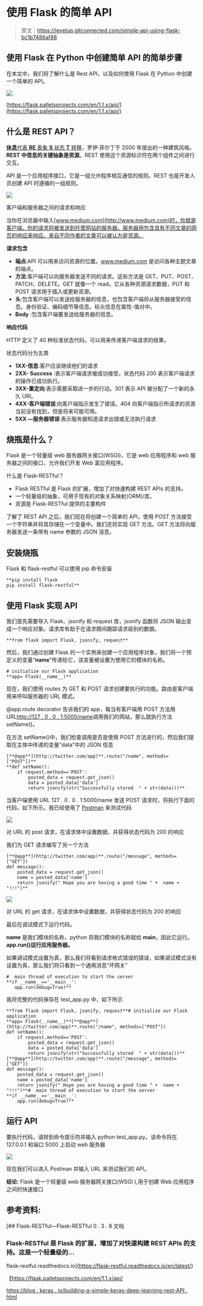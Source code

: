 # 使用 Flask 的简单 API

> 原文：<https://levelup.gitconnected.com/simple-api-using-flask-bc1b7486af88>

## 使用 Flask 在 Python 中创建简单 API 的简单步骤

在本文中，我们将了解什么是 Rest API，以及如何使用 Flask 在 Python 中创建一个简单的 API。

![](img/8320f6e6c644e972f32a40f2eca54dcc.png)

[https://flask.palletsprojects.com/en/1.1.x/api/](https://flask.palletsprojects.com/en/1.1.x/api/)

## 什么是 REST API？

[**休息**代表 **RE** 表象 **S** 状态 **T** 转移](https://restfulapi.net/)，罗伊·菲尔丁于 2000 年提出的一种建筑风格。**REST 中信息的关键抽象是资源**。REST 使用这个资源标识符在两个组件之间进行交互。

API 是一个应用程序接口，它是一组允许程序相互通信的规则。REST 也是开发人员创建 API 时遵循的一组规则。

![](img/2218e2416952cf09f275ff5bd61ddb8d.png)

客户端和服务器之间的请求和响应

当你在浏览器中输入[www.medium.com](http://www.medium.com)时，你就是客户端，你的请求将被发送到托管网站的服务器。服务器用包含具有不同文章的网页的响应来响应。来自不同作者的文章可以被认为是资源。

**请求包含**

*   **端点**:API 可以用来访问资源的位置。www.medium.com 是访问各种主题文章的端点。
*   **方法**:客户端可以向服务器发送不同的请求。这些方法是 GET、PUT、POST、PATCH、DELETE。GET 就像一个 read。它从各种资源请求数据，PUT 和 POST 请求用于插入或更新资源。
*   **头**:包含客户端可以发送给服务器的信息，也包含客户端将从服务器接受的信息。身份验证、编码细节等信息。标头信息在属性-值对中。
*   **Body** :包含客户端要发送给服务器的信息。

**响应代码**

HTTP 定义了 40 种标准状态代码，可以用来传递客户端请求的结果。

状态代码分为五类

*   **1XX-信息**:客户应该继续他们的请求
*   **2XX- Success** :表示客户端请求被成功接受。状态代码 200 表示客户端请求的操作已成功执行。
*   **3XX-重定向**:表示需要采取进一步的行动。301 表示 API 被分配了一个新的永久 URI。
*   **4XX-客户端错误**:向客户端指示发生了错误。404 向客户端指示所请求的资源当前没有找到，但是将来可能可用。
*   **5XX —服务器错误**:表示服务器知道请求出错或无法执行请求

## 烧瓶是什么？

Flask 是一个轻量级 web 服务器网关接口(WSGI)，它是 web 应用程序和 web 服务器之间的接口，允许我们开发 Web 富应用程序。

什么是 Flask-RESTful？

*   Flask RESTful 是 Flask 的扩展，增加了对快速构建 REST APIs 的支持。
*   一个轻量级的抽象，可用于现有的对象关系映射(ORM)/库。
*   资源是 Flask-RESTful 提供的主要构件

了解了 REST API 之后，我们现在将创建一个简单的 API，使用 POST 方法接受一个字符串并将其存储在一个变量中。我们还将实现 GET 方法。GET 方法将向服务器发送一条带有 name 参数的 JSON 消息。

## 安装烧瓶

Flask 和 flask-restful 可以使用 pip 命令安装

```
**pip install flask
pip install flask-restful**
```

## 使用 Flask 实现 API

我们首先需要导入 Flask、jsonify 和 request 库，jsonify 函数将 JSON 输出变成一个响应对象。请求库有助于在请求期间跟踪请求级别的数据。

```
**from flask import Flask, jsonify, request**
```

然后，我们通过创建 Flask 的一个实例来创建一个应用程序对象，我们将一个预定义的变量“__name__”传递给它，该变量被设置为使用它的模块的名称。

```
# initialize our Flask application
**app= Flask(__name__)**
```

现在，我们使用 routes 为 GET 和 POST 请求创建要执行的功能。路由是客户端用来呼叫服务器的 URL 模式。

@app.route decorator 告诉我们的 app，每当有客户端用 POST 方法用 URL[http://127 . 0 . 0 . 1:5000/name](http://127.0.0.1:5000/name)调用我们的网站，那么就执行方法 setName()。

在方法 setName()中，我们检查调用是否是使用 POST 方法进行的，然后我们提取在主体中传递的变量“data”中的 JSON 信息

```
[**@app**](http://twitter.com/app)**.route("/name", methods=["POST"])**
**def setName():
    if request.method=='POST':
        posted_data = request.get_json()
        data = posted_data['data']
        return jsonify(str("Successfully stored  " + str(data)))**
```

当客户端使用 URL 127 . 0 . 0 . 1:5000/name 发送 POST 请求时，将执行下面的代码，如下所示。我已经使用了 [Postman](https://www.postman.com/) 来测试代码

![](img/24eb23a19194d559c05eb5ffc7b90e26.png)

对 URL 的 post 请求，在请求体中设置数据，并获得状态代码为 200 的响应

我们为 GET 请求编写了另一个方法

```
[**@app**](http://twitter.com/app)**.route("/message", methods=["GET"])
def message():
    posted_data = request.get_json()
    name = posted_data['name']
    return jsonify(" Hope you are having a good time " +  name + "!!!")**
```

![](img/051373189f30e2c52ab721940af2e407.png)

对 URL 的 get 请求，在请求体中设置数据，并获得状态代码为 200 的响应

最后在调试模式下运行代码。

__name__ 是我们模块的名称，python 将我们模块的名称赋给 __main__，因此它运行。 **app.run()运行应用服务器。**

如果调试模式设置为真，那么我们将看到请求格式错误的错误，如果调试模式没有设置为真，那么我们将只看到一个通用消息“坏网关”

```
#  main thread of execution to start the server
**if __name__=='__main__':
   app.run(debug=True)**
```

我将完整的代码保存在 test_app.py 中，如下所示

```
**from flask import Flask, jsonify, request**# initialize our Flask application
**app= Flask(__name__)**[**@app**](http://twitter.com/app)**.route("/name", methods=["POST"])
def setName():
    if request.method=='POST':
        posted_data = request.get_json()
        data = posted_data['data']
        return jsonify(str("Successfully stored  " + str(data)))**[**@app**](http://twitter.com/app)**.route("/message", methods=["GET"])
def message():
    posted_data = request.get_json()
    name = posted_data['name']
    return jsonify(" Hope you are having a good time " +  name + "!!!")**#  main thread of execution to start the server
**if __name__=='__main__':
    app.run(debug=True)**
```

## 运行 API

要执行代码，请转到命令提示符并输入 python test_app.py。该命令将在 127.0.0.1 和端口 5000 上启动 web 服务器

![](img/3b2987079fd92691ddf0595455bd1c2c.png)

现在我们可以进入 Postman 并输入 URL 来测试我们的 API。

**结论:** Flask 是一个轻量级 web 服务器网关接口(WSGI ),用于创建 Web 应用程序之间的快速接口

## 参考资料:

 [## Flask-RESTful—Flask-RESTful 0 . 3 . 8 文档

### Flask-RESTful 是 Flask 的扩展，增加了对快速构建 REST APIs 的支持。这是一个轻量级的…

flask-restful.readthedocs.io](https://flask-restful.readthedocs.io/en/latest/) 

【https://flask.palletsprojects.com/en/1.1.x/api/ 

[https://blog . keras . io/building-a-simple-keras-deep-learning-rest-API . html](https://blog.keras.io/building-a-simple-keras-deep-learning-rest-api.html)